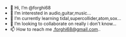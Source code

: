 - 👋 Hi, I’m @forghi68
- 👀 I’m interested in audio,guitar,music...
- 🌱 I’m currently learning tidal,supercollider,atom,sox...
- 💞️ I’m looking to collaborate on really i don't know...
- 📫 How to reach me .forghi68@gmail.com..

<!---
forghi68/forghi68 is a ✨ special ✨ repository because its `README.md` (this file) appears on your GitHub profile.
You can click the Preview link to take a look at your changes.
--->
